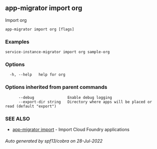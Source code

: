 ## app-migrator import org

Import org

```
app-migrator import org [flags]
```

### Examples

```
service-instance-migrator import org sample-org
```

### Options

```
  -h, --help   help for org
```

### Options inherited from parent commands

```
      --debug               Enable debug logging
      --export-dir string   Directory where apps will be placed or read (default "export")
```

### SEE ALSO

* [app-migrator import](app-migrator_import.md)	 - Import Cloud Foundry applications

###### Auto generated by spf13/cobra on 28-Jul-2022
